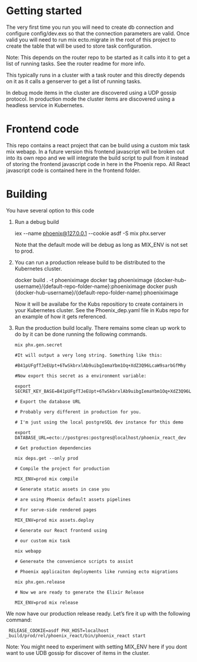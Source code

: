 # Getting started

The very first time you run you will need to create db connection and configure config/dev.exs so that the connection parameters are valid. Once valid you will need to run mix ecto.migrate in the root of this project to create the table that will be used to store task configuration.

Note: This depends on the router repo to be started as it calls into it to get a list of running tasks. See the router readme for more info.

This typically runs in a cluster with a task router and this directly depends on it as it calls a genserver to get a list of running tasks.

In debug mode items in the cluster are discovered using a UDP gossip protocol. In production mode the cluster items are discovered using a headless service in Kubernetes.

# Frontend code

This repo contains a react project that can be build using a custom mix task mix webapp. In a future version this frontend javascript will be broken out into its own repo and we will integrate the build script to pull from it instead of storing the frontend javascript code in here in the Phoenix repo. All React javascript code is contained here in the frontend folder.

# Building

You have several option to this code

1. Run a debug build

   iex --name phoenix@127.0.0.1 --cookie asdf -S mix phx.server

   Note that the default mode will be debug as long as MIX_ENV is not set to prod.

2. You can run a production release build to be distributed to the Kubernetes cluster.

   docker build . -t phoeniximage
   docker tag phoeniximage {docker-hub-username}/{default-repo-folder-name}:phoeniximage
   docker push {docker-hub-username}/{default-repo-folder-name}:phoeniximage

   Now it will be availabe for the Kubs repositiory to create containers in your Kubernetes
   cluster. See the Phoenix_dep.yaml file in Kubs repo for an example of how it gets referenced.

3. Run the production build locally. There remains some clean up work to do by it can
   be done running the following commands.

   ```
   mix phx.gen.secret

   #It will output a very long string. Something like this:

   #B41pUFgfTJeEUpt+6TwSkbrxlAb9uibgIemaYbm1Oq+XdZ3Q96LcaW9sarbGfMhy

   #Now export this secret as a environment variable:

   export SECRET_KEY_BASE=B41pUFgfTJeEUpt+6TwSkbrxlAb9uibgIemaYbm1Oq+XdZ3Q96LcaW9sarbGfMhy

   # Export the database URL

   # Probably very different in production for you.

   # I'm just using the local postgreSQL dev instance for this demo

   export DATABASE_URL=ecto://postgres:postgres@localhost/phoenix_react_dev

   # Get production dependencies

   mix deps.get --only prod

   # Compile the project for production

   MIX_ENV=prod mix compile

   # Generate static assets in case you

   # are using Phoenix default assets pipelines

   # For serve-side rendered pages

   MIX_ENV=prod mix assets.deploy

   # Generate our React frontend using

   # our custom mix task

   mix webapp

   # Genereate the convenience scripts to assist

   # Phoenix applicaiton deployments like running ecto migrations

   mix phx.gen.release

   # Now we are ready to generate the Elixir Release

   MIX_ENV=prod mix release

   ```

<p>We now have our production release ready. Let’s fire it up with the following command:</p>

     RELEASE_COOKIE=asdf PHX_HOST=localhost _build/prod/rel/phoenix_react/bin/phoenix_react start

Note: You might need to experiment with setting MIX_ENV here if you dont want to use UDB gossip
for discover of items in the cluster.
